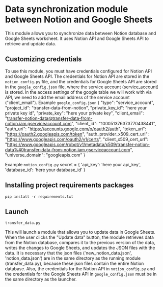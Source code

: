 # Data synchronization module between Notion and Google Sheets

This module allows you to synchronize data between Notion database and Google Sheets worksheet. It uses Notion API and Google Sheets API to retrieve and update data.

## Customizing credentials

To use this module, you must have credentials configured for Notion API and Google Sheets API. The credentials for Notion API are stored in the `notion_config.py` file, and the credentials for Google Sheets API are stored in the `google_config.json` file, where the service account (service_account) is stored. In the access settings of the google table we will work with via API, we need to add the email address of the service account ("client_email").
Example `google_config.json`
{
  "type": "service_account",
  "project_id": "transfer-data-from-notion",
  "private_key_id": "here your private key id",
  "private_key": "here your private key",
  "client_email": "transfer-notion-data@transfer-data-from-notion.iam.gserviceaccount.com",
  "client_id": "100051376373770438441",
  "auth_uri": "https://accounts.google.com/o/oauth2/auth",
  "token_uri": "https://oauth2.googleapis.com/token",
  "auth_provider_x509_cert_url": "https://www.googleapis.com/oauth2/v1/certs",
  "client_x509_cert_url": "https://www.googleapis.com/robot/v1/metadata/x509/transfer-notion-data%40transfer-data-from-notion.iam.gserviceaccount.com",
  "universe_domain": "googleapis.com"
}

Example `notion_config.py`
secret = {
    'api_key': 'here your api_key',
    'database_id': 'here your database_id'
}


## Installing project requirements packages

```commandline
pip install -r requirements.txt
```

## Launch

```commandline
transfer_data.py
```

This will launch a module that allows you to update data in Google Sheets. When the user clicks the "Update data" button, the module retrieves data from the Notion database, compares it to the previous version of the data, writes the changes to Google Sheets, and updates the JSON files with the data. It is necessary that the json files ('new_notion_data.json', 'notion_data.json') are in the same directory as the running module (transfer_data.py), because these json files contain the entire Notion database. Also, the credentials for the Notion API in `notion_config.py` and the credentials for the Google Sheets API in `google_config.json` must be in the same directory as the launcher.